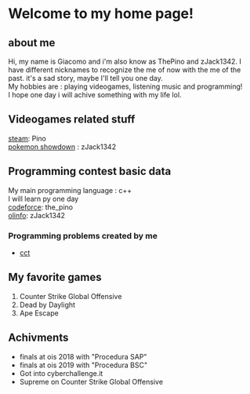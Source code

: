 # Welcome to my home page! 
## about me 
Hi, my name is Giacomo and i'm also know as ThePino and zJack1342. I have different nicknames to recognize the me of now with the me of the past. it's a sad story, maybe I'll tell you one day. <br>
My hobbies are : playing videogames, listening music and programming! <br>
I hope one day i will achive something with my life lol. <br>
## Videogames related stuff
[steam](https://steamcommunity.com/id/zJack1342VIP/): Pino  <br>
[pokemon showdown](https://pokemonshowdown.com/users/zjack1342) : zJack1342 <br>  

## Programming contest basic data
My main programming language : c++ <br>
I will learn py one day <br>
[codeforce](https://codeforces.com/profile/the_pino): the_pino  <br>
[olinfo](https://training.olinfo.it/#/user/zJack1342/profile): zJack1342 <br> 
### Programming problems created by me 
* [cct](https://training.olinfo.it/#/task/cct/statement)  

## My favorite games
1) Counter Strike Global Offensive
2) Dead by Daylight 
3) Ape Escape

## Achivments
* finals at ois 2018 with "Procedura SAP"
* finals at ois 2019 with "Procedura BSC"
* Got into cyberchallenge.it
* Supreme on Counter Strike Global Offensive 
